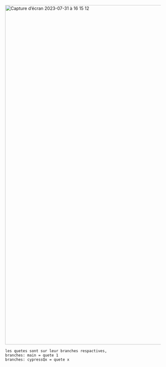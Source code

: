 <img width="1101" alt="Capture d’écran 2023-07-31 à 16 15 12" src="https://github.com/nathanjouannon/testCypress/assets/82818708/d2fc3ddd-48ba-4d53-834a-475ad98b8e37">

```
les quetes sont sur leur branches respactives,
branches: main = quete 1
branches: cypressQx = quete x 

```
